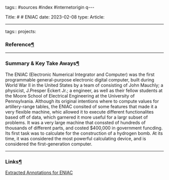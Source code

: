 tags:: #sources #index #internetorigin
 q---

Title: # # ENIAC date: 2023-02-08 type: Article:

---

tags:: projects:[](https://natmeng.github.io/memx2/sources/The_First_Computer/)

### Reference[¶](https://natmeng.github.io/memx2/sources/The_First_Computer/#reference "Permanent link")



---

### Summary & Key Take Aways[¶](https://natmeng.github.io/memx2/sources/The_First_Computer/#summary-key-take-aways "Permanent link")
The ENIAC (Electronic Numerical Integrator and Computer) was the first programmable general-purpose electronic digital computer, built during World War II in the United States by a team of  consisting of John Mauchly; a physicist, J.Presper Eckert Jr.; a engineer, as well as their fellow students at the Moore School of Electrical Engineering at the University of Pennsylvania. Although its original intentions where to compute values for artillery-range tables, the ENIAC consited of some features that made it a very flexible machine, whic allowed it to execute different functionalites based off of data, which garnered it more useful for a largr subset of problems. It was a very large machine that conssted of hundreds of thousands of different parts, and costed $400,000 in government funcding. Its first task was to calculate for the construction of a hydrogen bomb. At its time, it was considered the most powerful calculating device, and is considered the first-generation computer.


---

### Links[¶](https://natmeng.github.io/memx2/sources/The_First_Computer/#links "Permanent link")

[Extracted Annotations for ENIAC](https://natmeng.github.io/memx2/annotations/First_Computer/) 





